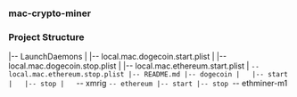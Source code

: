 ### mac-crypto-miner

### Project Structure

|-- LaunchDaemons
|   |-- local.mac.dogecoin.start.plist
|   |-- local.mac.dogecoin.stop.plist
|   |-- local.mac.ethereum.start.plist
|   `-- local.mac.ethereum.stop.plist
|-- README.md
|-- dogecoin
|   |-- start
|   |-- stop
|   `-- xmrig
`-- ethereum
    |-- start
    |-- stop
    `-- ethminer-m1

